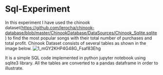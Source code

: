 # Sql-Experiment

In this experiment I have used the chinook dataset(https://github.com/lerocha/chinook-database/blob/master/ChinookDatabase/DataSources/Chinook_Sqlite.sqlite) to find the most popular songs with their total number of purchases and total profit. Chinook Dataset consists of several tables as shown in the image below. 
![1_mGY2KHP4G48G_Fsaf83Ehg](https://user-images.githubusercontent.com/41157508/147392696-03595076-bec6-46f7-8670-24318368f161.png)

It is a simple SQL code implemented in python jupyter notebook using sqlite3 library. All the tables are converted to a pandas dataframe in order to illustrate.
